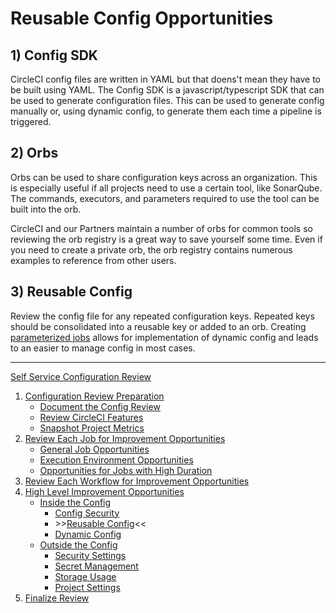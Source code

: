 # Reusable Config Opportunities

## 1) Config SDK

CircleCI config files are written in YAML but that doens't mean they have to be built using YAML. The Config SDK is a javascript/typescript SDK that can be used to generate configuration files. This can be used to generate config manually or, using dynamic config, to generate them each time a pipeline is triggered.

## 2) Orbs

Orbs can be used to share configuration keys across an organization. This is especially useful if all projects need to use a certain tool, like SonarQube. The commands, executors, and parameters required to use the tool can be built into the orb.

CircleCI and our Partners maintain a number of orbs for common tools so reviewing the orb registry is a great way to save yourself some time. Even if you need to create a private orb, the orb registry contains numerous examples to reference from other users.

## 3) Reusable Config

Review the config file for any repeated configuration keys. Repeated keys should be consolidated into a reusable key or added to an orb. Creating [parameterized jobs](https://circleci.com/docs/reusing-config/#authoring-parameterized-jobs) allows for implementation of dynamic config and leads to an easier to manage config in most cases.

---

[Self Service Configuration Review](self_service_config_review.md)

1. [Configuration Review Preparation](review_preparation/review_preparation.md)
    - [Document the Config Review](review_preparation/document_review.md)
    - [Review CircleCI Features](review_preparation/review_features.md)
    - [Snapshot Project Metrics](review_preparation/snapshot_metrics.md)
2. [Review Each Job for Improvement Opportunities](job_review/job_review.md)
    - [General Job Opportunities](job_review/general_opportunities.md)
    - [Execution Environment Opportunities](job_review/execution_environment.md)
    - [Opportunities for Jobs with High Duration](job_review/high_duration.md)
3. [Review Each Workflow for Improvement Opportunities](workflow_review/workflow_review.md)
4. [High Level Improvement Opportunities](../high_level_recommendations.md)
    - [Inside the Config](inside_config.md)
        - [Config Security](config_security.md)
        - \>\>[Reusable Config](reusable_config.md)<<
        - [Dynamic Config](dynamic_config.md)
    - [Outside the Config](high_level_recommendations/outside_config/outside_config.md)
        - [Security Settings](high_level_recommendations/outside_config/security_settings.md)
        - [Secret Management](high_level_recommendations/outside_config/secret_management.md)
        - [Storage Usage](high_level_recommendations/outside_config/storage_usage.md)
        - [Project Settings](high_level_recommendations/outside_config/project_settings.md)
5. [Finalize Review](finalize_review/finalize_review.md)
